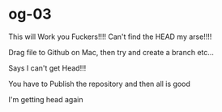 # og-03
This will Work you Fuckers!!!! Can't find the HEAD my arse!!!!

Drag file to Github on Mac, then try and create a branch etc...

Says I can't get Head!!!

You have to Publish the repository and then all is good

I'm getting head again
